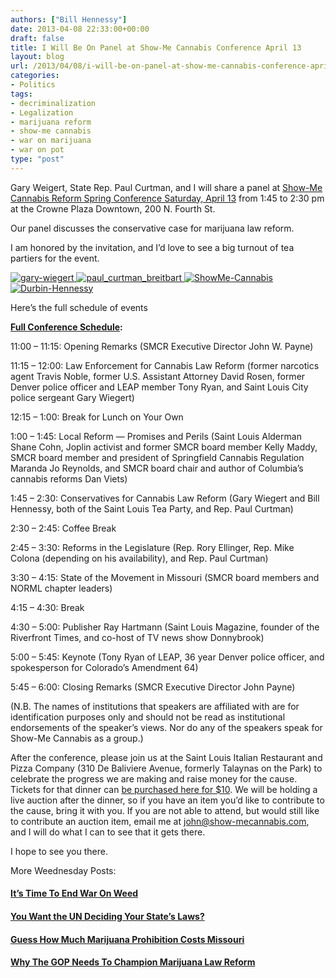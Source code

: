 ```yaml
---
authors: ["Bill Hennessy"]
date: 2013-04-08 22:33:00+00:00
draft: false
title: I Will Be On Panel at Show-Me Cannabis Conference April 13
layout: blog
url: /2013/04/08/i-will-be-on-panel-at-show-me-cannabis-conference-april-13/
categories:
- Politics
tags:
- decriminalization
- Legalization
- marijuana reform
- show-me cannabis
- war on marijuana
- war on pot
type: "post"
---
```


Gary Weigert, State Rep. Paul Curtman, and I will share a panel at [Show-Me Cannabis Reform Spring Conference Saturday, April 13](https://secure.nationalcannabiscoalition.com/page/contribute/spring-cannabis-law-reform-conference) from 1:45 to 2:30 pm at the Crowne Plaza Downtown, 200 N. Fourth St.

Our panel discusses the conservative case for marijuana law reform. 

I am honored by the invitation, and I’d love to see a big turnout of tea partiers for the event.

[![gary-wiegert](https://hennessysview.com/wp-content/uploads/2013/04/gary-wiegert_thumb.jpg)
](https://hennessysview.com/wp-content/uploads/2013/04/gary-wiegert.jpg)[![paul_curtman_breitbart](https://hennessysview.com/wp-content/uploads/2013/04/paul_curtman_breitbart_thumb.jpg)
](https://hennessysview.com/wp-content/uploads/2013/04/paul_curtman_breitbart.jpg) [![ShowMe-Cannabis](https://hennessysview.com/wp-content/uploads/2013/04/ShowMe-Cannabis1.png)
](https://secure.nationalcannabiscoalition.com/page/contribute/spring-cannabis-law-reform-conference) [![Durbin-Hennessy](https://hennessysview.com/wp-content/uploads/2013/04/Durbin-Hennessy_thumb.png)
](https://hennessysview.com/wp-content/uploads/2013/04/Durbin-Hennessy.png)

Here’s the full schedule of events

**[Full Conference Schedule](https://show-mecannabis.com/events/):**

11:00 – 11:15: Opening Remarks (SMCR Executive Director John W. Payne) 

11:15 – 12:00: Law Enforcement for Cannabis Law Reform (former narcotics agent Travis Noble, former U.S. Assistant Attorney David Rosen, former Denver police officer and LEAP member Tony Ryan, and Saint Louis City police sergeant Gary Wiegert) 

12:15 – 1:00: Break for Lunch on Your Own 

1:00 – 1:45: Local Reform — Promises and Perils (Saint Louis Alderman Shane Cohn, Joplin activist and former SMCR board member Kelly Maddy, SMCR board member and president of Springfield Cannabis Regulation Maranda Jo Reynolds, and SMCR board chair and author of Columbia’s cannabis reforms Dan Viets) 

1:45 – 2:30: Conservatives for Cannabis Law Reform (Gary Wiegert and Bill Hennessy, both of the Saint Louis Tea Party, and Rep. Paul Curtman) 

2:30 – 2:45: Coffee Break 

2:45 – 3:30: Reforms in the Legislature (Rep. Rory Ellinger, Rep. Mike Colona (depending on his availability), and Rep. Paul Curtman) 

3:30 – 4:15: State of the Movement in Missouri (SMCR board members and NORML chapter leaders) 

4:15 – 4:30: Break 

4:30 – 5:00: Publisher Ray Hartmann (Saint Louis Magazine, founder of the Riverfront Times, and co-host of TV news show Donnybrook) 

5:00 – 5:45: Keynote (Tony Ryan of LEAP, 36 year Denver police officer, and spokesperson for Colorado’s Amendment 64) 

5:45 – 6:00: Closing Remarks (SMCR Executive Director John Payne) 

(N.B. The names of institutions that speakers are affiliated with are for identification purposes only and should not be read as institutional endorsements of the speaker’s views. Nor do any of the speakers speak for Show-Me Cannabis as a group.) 

After the conference, please join us at the Saint Louis Italian Restaurant and Pizza Company (310 De Baliviere Avenue, formerly Talaynas on the Park) to celebrate the progress we are making and raise money for the cause. Tickets for that dinner can [be purchased here for $10](https://legalize.nationalcannabiscoalition.com/page/m/2b6f7c91/1b691fdd/69b5aa83/1d2ac8c5/3410475142/VEsF/). We will be holding a live auction after the dinner, so if you have an item you’d like to contribute to the cause, bring it with you. If you are not able to attend, but would still like to contribute an auction item, email me at john@show-mecannabis.com, and I will do what I can to see that it gets there. 

I hope to see you there.

More Weednesday Posts:

#### [It’s Time To End War On Weed](https://hennessysview.com/2013/01/01/its-time-to-end-war-on-weed/)

#### [You Want the UN Deciding Your State’s Laws?](https://hennessysview.com/2013/03/20/the-weednesday-post-you-want-the-un-deciding-your-states-laws/)

#### [Guess How Much Marijuana Prohibition Costs Missouri](https://hennessysview.com/2013/03/13/the-weednesday-post-guess-how-much-marijuana-prohibition-cost-missouri/)

#### [Why The GOP Needs To Champion Marijuana Law Reform](https://hennessysview.com/2013/02/27/weednesday-post-why-the-gop-needs-to-champion-marijuana-law-reform/)
